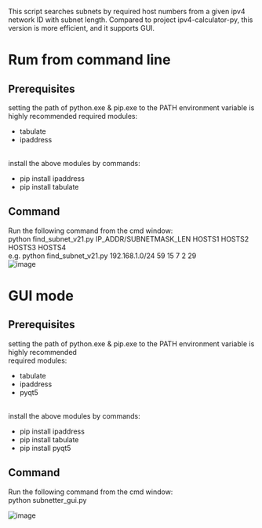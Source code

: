 This script searches subnets by required host numbers from a given ipv4 network ID with subnet length.
Compared to project ipv4-calculator-py, this version is more efficient, and it supports GUI.

# Rum from command line
## Prerequisites
setting the path of python.exe & pip.exe to the PATH environment variable is highly recommended
required modules:
- tabulate
- ipaddress

<br>install the above modules by commands:
- pip install ipaddress
- pip install tabulate
## Command
Run the following command from the cmd window:<br>
python find_subnet_v21.py IP_ADDR/SUBNETMASK_LEN HOSTS1 HOSTS2  HOSTS3 HOSTS4<br>
e.g. python find_subnet_v21.py 192.168.1.0/24 59 15 7 2 29<br>
![image](https://github.com/megatronComing/ipv4-calculator-py-v2/assets/114308295/256fea70-9bf7-4582-9f97-36e63673d672)

# GUI mode
## Prerequisites
setting the path of python.exe & pip.exe to the PATH environment variable is highly recommended<br>
required modules:<br>
- tabulate
- ipaddress
- pyqt5

<br>install the above modules by commands:<br>
- pip install ipaddress
- pip install tabulate
- pip install pyqt5
## Command
Run the following command from the cmd window:<br>
  python subnetter_gui.py

![image](https://github.com/megatronComing/ipv4-calculator-py-v2/assets/114308295/5160649e-f484-4ac9-99d1-bb9412367878)


